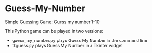 # Guess-My-Number

Simple Guessing Game: Guess my number 1-10

This Python game can be played in two versions:
  - guess_my_number.py plays Guess My Number in the command line
  - tkguess.py plays Guess My Number in a Tkinter widget
